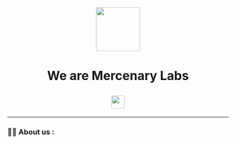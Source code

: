 <div id="header" align="center">

  <img src="https://media.giphy.com/media/YRMb6dd7zprS00JdGZ/giphy.gif" width="100"/>

</div>

<div align="center" >

   <img src="https://komarev.com/ghpvc/?username=MercenaryLabs&style=flat-square&color=red" alt=""/>
   
  
</div>


<h1 align="center">

  We are Mercenary Labs

  <img src="https://media.giphy.com/media/KzJkzjggfGN5Py6nkT/giphy.gif" width="30px"/>

</h1>

---

### :woman_technologist: About us :


